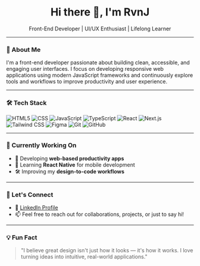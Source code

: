 <h1 align="center">Hi there 👋, I'm RvnJ</h1>

<p align="center">
  Front-End Developer | UI/UX Enthusiast | Lifelong Learner
</p>

---

### 🚀 About Me

I'm a front-end developer passionate about building clean, accessible, and engaging user interfaces. I focus on developing responsive web applications using modern JavaScript frameworks and continuously explore tools and workflows to improve productivity and user experience.

---

### 🛠️ Tech Stack

![HTML5](https://img.shields.io/badge/-HTML5-E34F26?style=flat&logo=html5&logoColor=white)
![CSS](https://img.shields.io/badge/CSS-Living_Standard-1572B6?style=for-the-badge&logo=css3&logoColor=white)
![JavaScript](https://img.shields.io/badge/-JavaScript-F7DF1E?style=flat&logo=javascript&logoColor=black)
![TypeScript](https://img.shields.io/badge/-TypeScript-3178C6?style=flat&logo=typescript&logoColor=white)
![React](https://img.shields.io/badge/-React-61DAFB?style=flat&logo=react&logoColor=black)
![Next.js](https://img.shields.io/badge/-Next.js-000000?style=flat&logo=nextdotjs)
![Tailwind CSS](https://img.shields.io/badge/-TailwindCSS-38B2AC?style=flat&logo=tailwind-css)
![Figma](https://img.shields.io/badge/-Figma-F24E1E?style=flat&logo=figma&logoColor=white)
![Git](https://img.shields.io/badge/-Git-F05032?style=flat&logo=git&logoColor=white)
![GitHub](https://img.shields.io/badge/-GitHub-181717?style=flat&logo=github)

---

### 📌 Currently Working On

- 🧠 Developing **web-based productivity apps**
- 📱 Learning **React Native** for mobile development
- 🛠️ Improving my **design-to-code workflows**

---

### 🤝 Let's Connect

- 💼 [LinkedIn Profile](https://www.linkedin.com/in/rvnjservito/)
- 📫 Feel free to reach out for collaborations, projects, or just to say hi!

---

### 💡 Fun Fact

> "I believe great design isn't just how it looks — it's how it works. I love turning ideas into intuitive, real-world applications."

